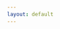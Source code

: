 ```yaml
---
layout: default
---
```


<head>
    <meta charset="UTF-8">
    <head>
    <meta
        name="description"
        content="sfops dev central is the destination for your #flxbl project"
    />
    <meta name="robots" content="noodp" />
    <meta name="og:site_name" content="sfops dev central" />
    <meta
        name="og:title"
        content="sfops dev central"
    />
    <meta
        name="og:description"
        content="sfops dev central is one stop dashboard for your #flxbl project"
    />
    <title>sfops dev central</title>
    <meta
        name="og:image"
        content="https://flxbl.io/images/flxbl.webp"
    />
    <meta name="og:url" content="https://flxbl.io" />
    <meta name="og:type" content="website" />
    </head>
    <title>sfops dev centre</title>
    <link rel="stylesheet" href="https://cdnjs.cloudflare.com/ajax/libs/font-awesome/6.5.0/css/all.min.css">
    <style>
        body {
            display: flex;
            min-height: 100vh;
            margin: 0;
            font-family: Arial, sans-serif;
            overflow: hidden; /* Prevents scrolling */
        }

        .vertical-nav {
            width: 250px;
            height: 100vh; /* Full height */
            position: fixed; /* Fixed Sidebar (stay in place on scroll) */
            z-index: 1; /* Stay on top */
            top: 0; /* Stay at the top */
            left: 0;
            background-color: #007bff;
            overflow-x: hidden; /* Disable horizontal scroll */
            padding-top: 20px;
        }

        .vertical-nav .logo-image {
            display: block;
            max-width: 20%; /* Adjust as needed */
            height: auto;
            margin: 5px auto; /* Center the image */
        }
        
        .vertical-nav header, .vertical-nav .header2 {
            font-weight:bold;
            text-align:center;
            font-size: 20px;
        }

        .vertical-nav ul {
            list-style-type: none;
            padding: 0;
        }

        .vertical-nav ul li {
            padding: 10px 20px;
        }

        .vertical-nav ul li a {
            color: #fff;
            text-decoration: none;
            display: block;
            transition: background-color 0.3s;
        }

        .vertical-nav ul li a.selected,
        .vertical-nav ul li a:hover {
            background-color: #0056b3;
            border-radius: 5px;
        }

        .vertical-nav ul li i {
            margin-right: 10px;
        }

        .vertical-nav .submenu {
            display: block;
            padding-left: 20px; /* Indent submenus */
        }
        .content-area {
            margin-left: 250px; /* Same as the width of the sidebar */
            flex: 1;
            padding: 20px;
            overflow-y: auto;
        }

        iframe {
            width: 100%;
            height: calc(100vh - 100px);
            border: none;
        }
        .selectors-container {
            display: flex;
            justify-content: flex-end; /* Align selectors to the right */
            flex-wrap: wrap; /* Allow wrapping on smaller screens */
            padding: 10px 15px;
            background-color: #ffffff;
        }

        .selector-container {
            display: inline-flex;
            align-items: center;
            margin-left: 10px; /* Space between selectors */
            padding: 5px 10px;
            background-color: white;
            border-radius: 5px;
            box-shadow: 0 2px 4px rgba(0, 0, 0, 0.1);
        }
     

        .selector-container span {
            margin-right: 10px;
            font-weight: bold;
            color: #333; /* Darker text for better readability */
        }

        .selector-container select {
            border: 1px solid #ddd; /* Subtle border */
            background: white;
            color: #333;
            padding: 8px 12px;
            margin-left: 5px;
            border-radius: 5px;
            cursor: pointer;
            outline: none;
            transition: all 0.3s ease;
        }

        .selector-container select:hover,
        .selector-container select:focus {
            border-color: #0056b3; /* Blue border on hover/focus */
            box-shadow: 0 1px 3px rgba(0, 0, 0, 0.15);
        }

        #orgSelector, #testOrgSelector, #domainSelector, #branchSelector {
            text-align: right;
            display: none;
            color: #34bdeb;
            padding: 10px;
            border-radius: 5px;
        }

        #orgSelector span, #testOrgSelector span, #domainSelector span, #branchSelector span{
            margin-right: 10px;
            font-weight: bold;
        }

        #orgSelector select,#testOrgSelector select, #domainSelector select, #branchSelector select {
            border: none;
            background: #0056b3;
            color: #fff;
            padding: 10px;
            margin: 5px;
            border-radius: 5px;
        }
    </style>
</head>
<body>
    <div class="vertical-nav">
         <img src="assets/logo.png" alt="Logo" class="logo-image">
        <header>sfops</header>
        <div class="header2">Dev Central</div>
        <ul>
            <li><span><i class="fas fa-chart-line"></i> Dashboards</span>
                 <ul class='submenu'>
                    <li><a href="#cicd">CI/CD Performance</a></li>
                    <li><a href="#evolution">Package Evolution</a></li>
                    <li><a href="#platformOverview">Platform Overview</a></li>
                    <li><a href="#packageSummary">Package Metrics</a></li>
                </ul>
            </li>        
            <li><span><i class="fas fa-laptop-code"></i> Development</span>
                <ul class='submenu'>
                    <li><a href="#workItems">Work Items</a></li>
                    <li><a href="#packages">Packages</a></li>
                </ul>
            </li>
            <li><span><i class="fas fa-network-wired"></i> Environments</span>
                 <ul class='submenu'>
                    <li><a href="#devSandboxes">Dev Sandboxes</a></li>
                    <li><a href="#reviewSandboxes">Review Sandboxes</a></li>
                    <li><a href="#scratchOrgs">Scratch Orgs</a></li>
                    <li><a href="#envSnapshot">Environment Snapshot</a></li>
                    <li><a href="#orgComparison">Org Comparison</a></li>
                </ul>
            </li>
            <li><span><i class="fas fa-chart-bar"></i> Quality Reports</span>
                 <ul class='submenu'>
                    <li><a href="#apexTests">Test Reports</a></li>
                    <li><a href="#pmdReport">PMD Reports</a></li>
                </ul>
            </li>
            <li><span><i class="fas fa-tasks"></i> Release Management</span>
                <ul class='submenu'>
                    <li><a href="#releasedefns">Release Candidates</a></li>
                    <li><a href="#releases">Releases</a></li>
                </ul>
            </li>
             <li><span><i class="fas fa-circle-info"></i> Support</span>
                 <ul class='submenu'>
                    <li><a href="#flxblKnowledge">Reference Guide</a></li>
                    <li><a href="#flxblSupport">Chat with us</a></li>
                    <li><a href="#flxblIssue">Log an issue</a></li>
                </ul>
            </li>
        </ul>
    </div>
    <div class="content-area">
    <div class="selectors-container">
        <div class="selector-container" id="orgSelector" style="text-align: right; display: none;">
            <span>Select an Org:</span>
            <select id="orgSelect">
                {% for org in site.data.orgs %}
                <option value="{{ org }}">{{ org }}</option>
                {% endfor %}
            </select>
        </div>

        <div class="selector-container" id="testOrgSelector" style="text-align: right; display: none;">
            <span>Select an Org:</span>
            <select id="testOrgSelect">
                {% for org in site.data.testRunOrgs %}
                <option value="{{ org }}">{{ org }}</option>
                {% endfor %}
            </select>
        </div>

        <div class="selector-container" id="branchSelector" style="text-align: right; display: none;">
            <span>Select a Branch:</span>
            <select id="branchSelect">
                {% for branch in site.data.branches %}
                <option value="{{ branch }}">{{ branch }}</option>
                {% endfor %}
            </select>
        </div>

        <div class="selector-container" id="domainSelector" style="text-align: right; display: none;">
            <span>Select a Domain/Release config:</span>
            <select id="domainSelect">
                {% for domain in site.data.domains %}
                <option value="{{ domain }}">{{ domain }}</option>
                {% endfor %}
            </select>
        </div>
      </div>

        <!-- Iframes and other elements here -->
        <iframe id="iframe"></iframe>
         <!-- Iframes and other elements here -->
        <iframe id="iframePMD"></iframe>
    </div>
<body>
<script>
       
       {% assign dashboard = site.data.dashboard %}

        var baseUrl = window.location.origin;
        var pathArray = window.location.pathname.split('/');
        let siteSuffix=`/${pathArray[1]}/`
        if(siteSuffix=='//')
        siteSuffix='';
        var tabs = {
            'cicd': {
                url: '{{ dashboard.cicd_performance_dashboard_url }}'
            },
            'devSandboxes': {
                url: `${siteSuffix}/sandboxes/devSandboxes.html`
            },
            'reviewSandboxes': {
                url: `${siteSuffix}/sandboxes/reviewSandboxes.html`
            },
            'scratchOrgs': {
                url: `${siteSuffix}/scratchorgs/index.html`
            },
            'envSnapshot': {
                url: `${siteSuffix}/environments/snapshot.html`
            },
            'evolution': {
                url: `${siteSuffix}/packageVisualisation/index.html`
            },
            'workItems': {
                url: `${siteSuffix}/workitems/workitems.html`
            },
             'packages': {
                urlTemplate: `${siteSuffix}/packageviewer/{branch}.html`,
            },
            'orgComparison': {
                url: `${siteSuffix}/packageVersionReports/packageVersionReport.html`
            },
              'releasedefns': {
                urlTemplate: `${siteSuffix}/releasedefns/{branch}/{domain}.html`,
                showBranchSelector: true,
                showDomainSelector: true,
                showOrgSelector: false,
                showTestOrgSelector: false
            },
            'releases': {
                urlTemplate: `${siteSuffix}/releaselogs/{domain}.html`,
                showBranchSelector: false,
                showDomainSelector: true,
                showOrgSelector: false,
                showTestOrgSelector: false
            },
            'apexTests': {
                urlTemplate: `${siteSuffix}/apextestResults/{testOrg}.html`,
                showTestOrgSelector: true
     
            },
            'pmdReport': {
                iframeId: 'iframePMD',
                url: `${siteSuffix}/pmd/pmdReport.html`
            },
            'packageSummary': {
                url: '{{ dashboard.package_summary_dasbhoard_url }}'
            },
            'platformOverview': {
                url: '{{ dashboard.platform_overview_dashboard_url }}'
            },
            'flxblKnowledge': {
                stageUrl: `${siteSuffix}/stage/`,
                url: 'https://docs.dxatscale.io/sfops/overview',
                openInNewWindow:true
            },
            'flxblIssue': {
                stageUrl: `${siteSuffix}/stage/`,
                url: 'https://github.com/flxbl-io/sfops-issues',
                openInNewWindow:true
            },
            'flxblSupport': {
                stageUrl: `${siteSuffix}/stage/`,
                url: 'https://flxbl-io.slack.com',
                openInNewWindow:true
            }
          
        };

       

        function showTab(hash) {
              if (!hash || hash=='default') {
                // Default page to show when no hash is present
                hash=`cicd`;
            }

            window.location.hash = hash;
            var tab = tabs[hash];
            if (!tab) {
                console.error('Invalid hash: ' + hash);
                return;
            }

            var iframes = document.getElementsByTagName('iframe');
            for (var i = 0; i < iframes.length; i++) {
                iframes[i].style.display = 'none';
            }

            document.getElementById('branchSelector').style.display = tab.showBranchSelector ? 'block' : 'none';
            document.getElementById('domainSelector').style.display = tab.showDomainSelector ? 'block' : 'none';
            document.getElementById('orgSelector').style.display = tab.showOrgSelector ? 'block' : 'none';
            document.getElementById('testOrgSelector').style.display = tab.showTestOrgSelector ? 'block' : 'none';


           if(tab.iframeId)
           {
            var iframe = document.getElementById(tab.iframeId);
            iframe.style.display = 'block';
           }
           else
           {
            var iframe = document.getElementById('iframe');
            iframe.style.display = 'block';
           }


            if(tab.openInNewWindow)
            {
                iframe.src=tab.stageUrl;
                window.open(tab.url, '_blank');

            }
            else if (!tab.urlTemplate) {

                iframe.src = tab.url;
            }
            else
            {
                console.log(`urlTemplate: ${tab.urlTemplate}`);
              
                let url = tab.urlTemplate;
                if (url.includes('{branch}')) {
                    let selectedBranch = document.getElementById('branchSelect').value;
                    url = url.replace('{branch}', selectedBranch);
                    console.log(`selectedBranch`, selectedBranch);
                    console.log(`url`, url);
                }
                if (url.includes('{domain}')) {
                    let selectedDomain = document.getElementById('domainSelect').value;
                    url = url.replace('{domain}', selectedDomain);
                } 
                if (url.includes('{org}')) {
                    let selectedOrg = document.getElementById('orgSelect').value;
                    url = url.replace('{org}', selectedOrg);
                } 
                if (url.includes('{testOrg}')) {
                    let selectedOrg = document.getElementById('testOrgSelect').value;
                    url = url.replace('{testOrg}', selectedOrg);
                } 
                 iframe.src = url;    
            }
        
            
        }

        window.onload = function() {    

            var links = document.querySelectorAll('.vertical-nav ul li ul li a');
            for (var i = 0; i < links.length; i++) {
                links[i].addEventListener('click', function(event) {
                    var hash = this.getAttribute('href').substring(1);
                    showTab(hash);

                    var selectedLinks = document.querySelectorAll('.vertical-nav ul li ul li a.selected');
                    for (var j = 0; j < selectedLinks.length; j++) {
                        selectedLinks[j].classList.remove('selected');
                    }
                    this.classList.add('selected');

                    event.preventDefault();
                });
            }
            var currentHash = window.location.hash.substring(1) || 'default'; // default page when no hash
            showTab(currentHash);
        };

        window.onhashchange = function() {
            var hash = window.location.hash.substring(1) || 'default'; // default page when no hash changes
            showTab(hash);
        };

        document.getElementById('testOrgSelect')?.addEventListener('change', function() {
            var currentHash = window.location.hash.substring(1);
            showTab(currentHash);
           
            if (tabs[currentHash] && tabs[currentHash].showTestOrgSelector) {
                
            }
        });

        document.getElementById('branchSelect')?.addEventListener('change', function() {
            var currentHash = window.location.hash.substring(1);
             showTab(currentHash);
        });

        document.getElementById('domainSelect')?.addEventListener('change', function() {
            var currentHash = window.location.hash.substring(1);
             showTab(currentHash);
            if (tabs[currentHash] && tabs[currentHash].showDomainSelector) {
               
            }
        });
         function createPlaceholderMessage(message) {
                 return `<div style="text-align: center; padding: 20px;"><p>${message}</p></div>`;
        }
</script>
